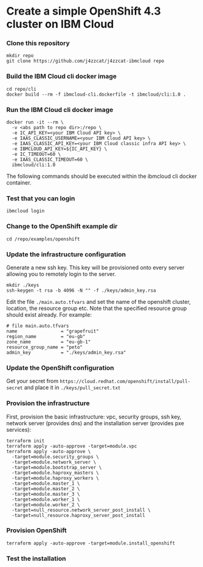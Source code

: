 # Create a simple OpenShift 4.3 cluster on IBM Cloud

### Clone this repository
```
mkdir repo
git clone https://github.com/j4zzcat/j4zzcat-ibmcloud repo
```

### Build the IBM Cloud cli docker image
```
cd repo/cli
docker build --rm -f ibmcloud-cli.dockerfile -t ibmcloud/cli:1.0 .
```

### Run the IBM Cloud cli docker image
```
docker run -it --rm \
  -v <abs path to repo dir>:/repo \
  -e IC_API_KEY=<your IBM Cloud API key> \
  -e IAAS_CLASSIC_USERNAME=<your IBM Cloud API key> \
  -e IAAS_CLASSIC_API_KEY=<your IBM Cloud classic infra API key> \
  -e IBMCLOUD_API_KEY=${IC_API_KEY} \
  -e IC_TIMEOUT=60 \
  -e IAAS_CLASSIC_TIMEOUT=60 \
  ibmcloud/cli:1.0
```

The following commands should be executed within the ibmcloud cli docker container.

### Test that you can login
```
ibmcloud login
```

### Change to the OpenShift example dir
```
cd /repo/examples/openshift
```

### Update the infrastructure configuration
Generate a new ssh key. This key will be provisioned onto every server allowing you to remotely login to the server.
```
mkdir ./keys
ssh-keygen -t rsa -b 4096 -N "" -f ./keys/admin_key.rsa
```

Edit the file `./main.auto.tfvars` and set the name of the openshift cluster, location, the resource group etc. Note that the specified resource group should exist already. For example:
```
# file main.auto.tfvars
name                = "grapefruit"
region_name         = "eu-gb"
zone_name           = "eu-gb-1"
resource_group_name = "peto"
admin_key           = "./keys/admin_key.rsa"
```

### Update the OpenShift configuration
Get your secret from `https://cloud.redhat.com/openshift/install/pull-secret` and place it in `./keys/pull_secret.txt`


### Provision the infrastructure
First, provision the basic infrastructure: vpc, security groups, ssh key, network server (provides dns) and the installation server (provides pxe services):
```
terraform init
terraform apply -auto-approve -target=module.vpc
terraform apply -auto-approve \
  -target=module.security_groups \
  -target=module.network_server \
  -target=module.bootstrap_server \
  -target=module.haproxy_masters \
  -target=module.haproxy_workers \
  -target=module.master_1 \
  -target=module.master_2 \
  -target=module.master_3 \
  -target=module.worker_1 \
  -target=module.worker_2 \
  -target=null_resource.network_server_post_install \
  -target=null_resource.haproxy_server_post_install
```

### Provision OpenShift
```
terraform apply -auto-approve -target=module.install_openshift
```

### Test the installation
<TBD>
